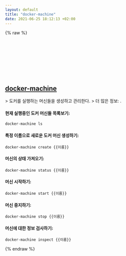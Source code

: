 ```yaml
---
layout: default
title: "docker-machine"
date: 2021-06-25 18:12:13 +02:00
---
```

{% raw %}
<h2 id="docker-machine">
  <a href="/ko/common/docker-machine.html">docker-machine</a> <a href="#docker-machine"><svg class="icon">
    <use href="/assets/images/unicode_sprite.svg#link" />
  </svg></a>
</h2>
> 도커를 실행하는 머신들을 생성하고 관리한다.
> 더 많은 정보: <https://docs.docker.com/machine/reference/>.

#### 현재 실행중인 도커 머신들 목록보기:
```shell
docker-machine ls
```
#### 특정 이름으로 새로운 도커 머신 생성하기:
```shell
docker-machine create {{이름}}
```
#### 머신의 상태 가져오기:
```shell
docker-machine status {{이름}}
```
#### 머신 시작하기:
```shell
docker-machine start {{이름}}
```
#### 머신 중지하기:
```shell
docker-machine stop {{이름}}
```
#### 머신에 대한 정보 검사하기:
```shell
docker-machine inspect {{이름}}
```
{% endraw %}